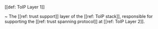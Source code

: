 [[def: ToIP Layer 1]]

~ The [[ref: trust support]] layer of the [[ref: ToIP stack]], responsible for supporting the [[ref: trust spanning protocol]] at [[ref: ToIP Layer 2]].

